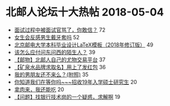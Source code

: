 # 北邮人论坛十大热帖 2018-05-04

- [面试过程中被面试官骂了，你敢信？](https://bbs.byr.cn/article/Job/1970511) 72
- [女生会反感男生戴牙套吗](https://bbs.byr.cn/article/Feeling/3056025) 52
- [北京邮电大学本科毕业设计LaTeX模板（2018年修订版）](https://bbs.byr.cn/article/Paper/30043) 49
- [该怎么应付问东问西的陌生人？](https://bbs.byr.cn/article/Talking/6001561) 39
- [【邮物】北邮人自己的尤物交易平台](https://bbs.byr.cn/article/DIYLife/46376) 37
- [【矿泉水品牌求取名】用上了发红包](https://bbs.byr.cn/article/FamilyLife/140590) 36
- [我的男朋友还不来么？(附照)](https://bbs.byr.cn/article/Friends/1866933) 35
- [你知道我们在等你吗~~~招收19年入学硕士研究生](https://bbs.byr.cn/article/AimGraduate/1141779) 20
- [拿肉来，我还能吃](https://bbs.byr.cn/article/Picture/3212126) 20
- [【问题】找银行技术岗的一个疑惑，求解啊](https://bbs.byr.cn/article/WorkLife/1101540) 19


